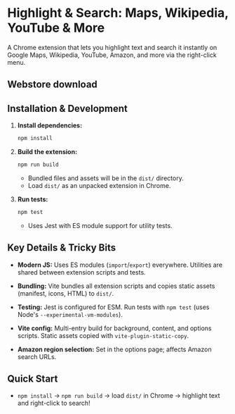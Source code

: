 # Highlight & Search: Maps, Wikipedia, YouTube & More

A Chrome extension that lets you highlight text and search it instantly on Google Maps, Wikipedia, YouTube, Amazon, and more via the right-click menu.

## Webstore download
<!-- TODO -->

## Installation & Development

1. **Install dependencies:**
   ```sh
   npm install
   ```
2. **Build the extension:**
   ```sh
   npm run build
   ```

   - Bundled files and assets will be in the `dist/` directory.
   - Load `dist/` as an unpacked extension in Chrome.
3. **Run tests:**
   ```sh
   npm test
   ```

   - Uses Jest with ES module support for utility tests.

## Key Details & Tricky Bits

- **Modern JS:** Uses ES modules (`import`/`export`) everywhere. Utilities are shared between extension scripts and tests.
- **Bundling:** Vite bundles all extension scripts and copies static assets (manifest, icons, HTML) to `dist/`.
- **Testing:** Jest is configured for ESM. Run tests with `npm test` (uses Node's `--experimental-vm-modules`).
- **Vite config:** Multi-entry build for background, content, and options scripts. Static assets copied with `vite-plugin-static-copy`.

- **Amazon region selection:** Set in the options page; affects Amazon search URLs.

## Quick Start

- `npm install` → `npm run build` → load `dist/` in Chrome → highlight text and right-click to search!

